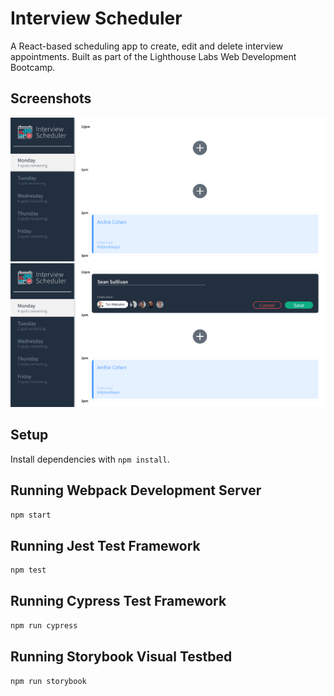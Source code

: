 # Interview Scheduler
A React-based scheduling app to create, edit and delete interview appointments.
Built as part of the Lighthouse Labs Web Development Bootcamp.

## Screenshots

!["Screenshot of viewing scheduled interviews."](https://raw.githubusercontent.com/seanssullivan/scheduler/master/docs/show-interviews.png)
!["Screenshot of scheduling an interview."](https://raw.githubusercontent.com/seanssullivan/scheduler/master/docs/add-interview.png)

## Setup

Install dependencies with `npm install`.

## Running Webpack Development Server

```sh
npm start
```

## Running Jest Test Framework

```sh
npm test
```

## Running Cypress Test Framework

```sh
npm run cypress
```

## Running Storybook Visual Testbed

```sh
npm run storybook
```

